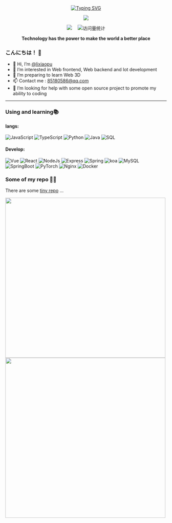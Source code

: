 <div align="center">
  
  <!-- dynamic typing effect 动态打字效果 -->
  <div align="center">
    <a href="https://blog.sunguoqi.com/">
      <img src="https://readme-typing-svg.demolab.com?font=Fira+Code&pause=1000&width=435&lines=println(%22Hello%2C%20World%22);りめほん 李小浦&center=true&size=27" alt="Typing SVG" />
    </a>
  </div>

  <!-- knock code pictures 敲代码的图片 -->
  <img src="https://cdn.jsdelivr.net/gh/sun0225SUN/sun0225SUN/assets/images/coding.gif" /><br>

  <!-- profile logo 个人资料徽标 -->
  <div align="center">
    <a href="https://blog.csdn.net//partworld?type=blog/"><img src="https://img.shields.io/badge/CSDN-论坛-c32136" /></a>&emsp;
    <!-- visitor statistics logo 访问量统计徽标 -->
    <img src="https://komarev.com/ghpvc/?username=chenmeilong" alt="访问量统计" />
  </div>
<p><b>Technology has the power to make the world a better place</b></p>
</div>

### こんにちは！ 👋

- 👋 Hi, I’m [@lixiaopu](https://github.com/limingpu123456)
- 👀 I’m interested in Web frontend, Web backend and Iot development
- 🌱 I’m preparing to learn Web 3D
- 📫 Contact me : 85180586@qq.com
- 🤔 I’m looking for help with some open source project to promote my ability to coding

---

### Using and learning📚
#### langs:
<!-- **Langs:** -->
![JavaScript](https://img.shields.io/badge/-JavaScript-%23F7DF1C?style=flat-square&logo=javascript&logoColor=ffff4a&color=d1b01f)
![TypeScript](https://img.shields.io/badge/TypeScript-ED8B00?style=flat-square&logo=typescript&logoColor=white)
![Python](https://img.shields.io/badge/Python-3373A7?style=flat-square&logo=python&logoColor=white)
![Java](https://img.shields.io/badge/Java-ED8B00?style=flat-square&logo=strava&logoColor=white)
![SQL](http://img.shields.io/badge/SQL-FF7F50?style=flat-square&logo=sqlite&logoColor=ffffff)

#### Develop:
<!-- **Develop:** -->
![Vue](https://img.shields.io/badge/-Vue-4FC08D?style=flat-square&logo=Vue.js&logoColor=fff)
![React](http://img.shields.io/badge/-React-6DB33F?style=flat-square&logo=react&logoColor=ffffff)
![NodeJs](https://img.shields.io/badge/-NodeJs-FF7D40?style=flat-square&logo=Node.js&logoColor=00d632)
![Express](https://img.shields.io/badge/-Express-DC382D?style=flat-square&logo=express&logoColor=ffffff)
![Spring](https://img.shields.io/badge/-Spring-003B57?style=flat-square&logo=spring&logoColor=ffffff)
![koa](https://img.shields.io/badge/-koa-F9423A?style=flat-square&logo=koa&logoColor=ffffff)
![MySQL](https://img.shields.io/badge/-MySQL-4169E1?style=flat-square&logo=mysql&logoColor=ffffff)
![SpringBoot](https://img.shields.io/badge/-SpringBoot-23F73F1C?style=flat-square&logo=springboot&logoColor=ffffff)
![PyTorch](https://img.shields.io/badge/-PyTorch-5391FE?style=flat-square&logo=pytorch&logoColor=ffffff)
![Nginx](https://img.shields.io/badge/-Nginx-3373A7?style=flat-square&logo=tensorflow&logoColor=ffffff)
![Docker](https://img.shields.io/badge/-Docker-2C2255?style=flat-square&logo=docker)

### Some of my repo :office_worker:
<!--- [【FileMaster-frontend】一个基于React的文件管理器，你可以轻松地操作服务器文件](https://github.com/chenmeilong/FileMaster-frontend)
- [【GPSS】一个毕设选题系统，采用Vue+Django式全栈开发](https://github.com/chenmeilong/GPSS)
- [【FCSECS】一个基于数字孪生的冷库控制系统，0到1实现嵌入式到WEB的全栈开发](https://github.com/chenmeilong/FCSECS)
- [【SPS】一个声呐处理系统，PyQt实现多种声呐二进制数据批量解析，瀑布流，拼接，目标检测、标注、存储等功能](https://github.com/chenmeilong/SPS)
- [【commodity-etoucher】一个AI抠图器，拥有在线、离线版支持](https://github.com/chenmeilong/commodity-etoucher)
- [【whale】Humpback Whale Identification, kaggle座头鲸识别赛](https://github.com/chenmeilong/whale)
- [【IndoorEnvironmentMonitoringSystem】一个采用嵌入式、上位机、AI、BIM和Web实现的室内环境监测系统](https://github.com/chenmeilong/IndoorEnvironmentMonitoringSystem)-->


There are some [tiny repo](https://github.com/limingpu123456?page=1&tab=repositories) ...

<img width="500px" src="https://github-readme-stats-zeeland.vercel.app/api/top-langs/?username=limingpu123456&theme=merko&layout=compact" />
<img width="500px" src="https://github-readme-stats-zeeland.vercel.app/api?username=chenmeilong&show_icons=true&theme=merko&count_private=true" />

<!--链接项目的-->
<!--<img width="340px" src="https://github-readme-stats.vercel.app/api/pin/?username=JACK-ZHANG-coming&repo=my-now-blog&theme=dark">-->
